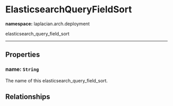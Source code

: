 # **ElasticsearchQueryFieldSort**
**namespace:** laplacian.arch.deployment

elasticsearch_query_field_sort



---

## Properties

### name: `String`
The name of this elasticsearch_query_field_sort.

## Relationships